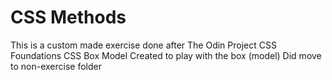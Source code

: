 # CSS Methods

This is a custom made exercise done after The Odin Project CSS Foundations CSS Box Model
Created to play with the box (model)
Did move to non-exercise folder

